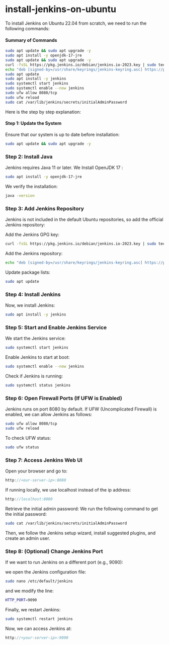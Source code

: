 # install-jenkins-on-ubuntu

To install Jenkins on Ubuntu 22.04 from scratch, we need to run the following commands:  


#### Summary of Commands
```bash
sudo apt update && sudo apt upgrade -y
sudo apt install -y openjdk-17-jre
sudo apt update && sudo apt upgrade -y
curl -fsSL https://pkg.jenkins.io/debian/jenkins.io-2023.key | sudo tee /usr/share/keyrings/jenkins-keyring.asc > /dev/null
echo "deb [signed-by=/usr/share/keyrings/jenkins-keyring.asc] https://pkg.jenkins.io/debian binary/" | sudo tee /etc/apt/sources.list.d/jenkins.list > /dev/null
sudo apt update
sudo apt install -y jenkins
sudo systemctl start jenkins
sudo systemctl enable --now jenkins
sudo ufw allow 8080/tcp
sudo ufw reload
sudo cat /var/lib/jenkins/secrets/initialAdminPassword
```

Here is the step by step explanation:

#### Step 1: Update the System
Ensure that our system is up to date before installation:

```bash
sudo apt update && sudo apt upgrade -y
```

### Step 2: Install Java
Jenkins requires Java 11 or later. We Install OpenJDK 17 :

```bash
sudo apt install -y openjdk-17-jre
```
We verify the installation:

```bash
java -version
```

### Step 3: Add Jenkins Repository
Jenkins is not included in the default Ubuntu repositories, so add the official Jenkins repository:

Add the Jenkins GPG key:

```bash
curl -fsSL https://pkg.jenkins.io/debian/jenkins.io-2023.key | sudo tee /usr/share/keyrings/jenkins-keyring.asc > /dev/null
```
Add the Jenkins repository:

```bash
echo "deb [signed-by=/usr/share/keyrings/jenkins-keyring.asc] https://pkg.jenkins.io/debian binary/" | sudo tee /etc/apt/sources.list.d/jenkins.list > /dev/null
```
Update package lists:

```bash
sudo apt update
```
### Step 4: Install Jenkins
Now, we install Jenkins:

```bash
sudo apt install -y jenkins
```

### Step 5: Start and Enable Jenkins Service
We start the Jenkins service:

```bash
sudo systemctl start jenkins
```
Enable Jenkins to start at boot:

```bash
sudo systemctl enable --now jenkins
```
Check if Jenkins is running:

```bash
sudo systemctl status jenkins
```

### Step 6: Open Firewall Ports (If UFW is Enabled)
Jenkins runs on port 8080 by default. If UFW (Uncomplicated Firewall) is enabled, we can allow Jenkins as follows:

```bash
sudo ufw allow 8080/tcp
sudo ufw reload
```
To check UFW status:

```bash
sudo ufw status
```
### Step 7: Access Jenkins Web UI

Open your browser and go to:

```cpp
http://<our-server-ip>:8080
```
If running locally, we use localhost instead of the ip address:

```cpp
http://localhost:8080
```
Retrieve the initial admin password: We run the following command to get the initial password:

```bash
sudo cat /var/lib/jenkins/secrets/initialAdminPassword
```
Then, we follow the Jenkins setup wizard, install suggested plugins, and create an admin user.

### Step 8: (Optional) Change Jenkins Port
If we want to run Jenkins on a different port (e.g., 9090):

we open the Jenkins configuration file:

```bash
sudo nano /etc/default/jenkins
```
and we modify the line:

```bash
HTTP_PORT=9090
```
Finally, we restart Jenkins:

```bash
sudo systemctl restart jenkins
```

Now, we can access Jenkins at:

```cpp
http://<your-server-ip>:9090
```
